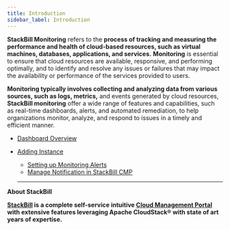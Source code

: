 ```yaml
---
title: Introduction
sidebar_label: Introduction
---
```


**StackBill Monitoring** refers to the **process of tracking and measuring the performance and health of cloud-based resources, such as virtual machines, databases, applications, and services.** **Monitoring** is essential to ensure that cloud resources are available, responsive, and performing optimally, and to identify and resolve any issues or failures that may impact the availability or performance of the services provided to users.

**Monitoring typically involves collecting and analyzing data from various sources, such as logs, metrics,** and events generated by cloud resources, **StackBill monitoring** offer a wide range of features and capabilities, such as real-time dashboards, alerts, and automated remediation, to help organizations monitor, analyze, and respond to issues in a timely and efficient manner.


- [Dashboard Overview](./Dashboard-Overview#dashboard-overview-in-stackbill-cmp)
- [Adding Instance](./Adding-Instance#install-monitoring-agent-to-an-instance)
  - [Setting up Monitoring Alerts](./Adding-Instance#setting-up-monitoring-alerts-in-stackbill-cmp)
  - [Manage Notification in StackBill CMP](./Adding-Instance#manage-notification-in-stackbill-cmp)

  -----------------------------------------------------


**About StackBill**

**[StackBill](https://www.youtube.com/watch?v=nyV8oE3dfXs) is a complete self-service intuitive [Cloud Management Portal](https://www.stackbill.com/) with extensive features leveraging Apache CloudStack® with state of art years of expertise.**

